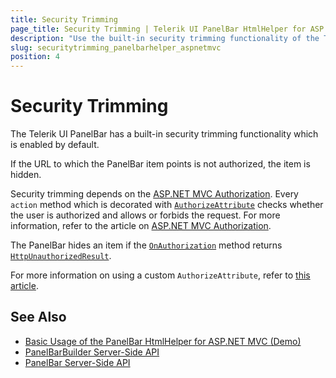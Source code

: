 ```yaml
---
title: Security Trimming
page_title: Security Trimming | Telerik UI PanelBar HtmlHelper for ASP.NET MVC
description: "Use the built-in security trimming functionality of the Telerik UI PanelBar HtmlHelper for ASP.NET MVC."
slug: securitytrimming_panelbarhelper_aspnetmvc
position: 4
---
```


# Security Trimming

The Telerik UI PanelBar has a built-in security trimming functionality which is enabled by default.

If the URL to which the PanelBar item points is not authorized, the item is hidden.

Security trimming depends on the [ASP.NET MVC Authorization](http://www.asp.net/mvc/tutorials/mvc-music-store/mvc-music-store-part-7). Every `action` method which is decorated with [`AuthorizeAttribute`](http://msdn.microsoft.com/en-us/library/system.web.mvc.authorizeattribute.aspx) checks whether the user is authorized and allows or forbids the request. For more information, refer to the article on [ASP.NET MVC Authorization](http://weblogs.asp.net/jgalloway/archive/2011/04/28/looking-at-how-asp-net-mvc-authorize-interacts-with-asp-net-forms-authorization.aspx).

The PanelBar hides an item if the [`OnAuthorization`](http://msdn.microsoft.com/en-us/library/system.web.mvc.authorizeattribute.onauthorization.aspx) method returns
[`HttpUnauthorizedResult`](http://msdn.microsoft.com/en-us/library/system.web.mvc.httpunauthorizedresult.aspx).

For more information on using a custom `AuthorizeAttribute`, refer to [this article](https://github.com/telerik/kendo-examples-asp-net-mvc/tree/master/kendo-menu-with-custom-authorization-attribute).

## See Also

* [Basic Usage of the PanelBar HtmlHelper for ASP.NET MVC (Demo)](https://demos.telerik.com/aspnet-mvc/panelbar)
* [PanelBarBuilder Server-Side API](http://docs.telerik.com/aspnet-mvc/api/Kendo.Mvc.UI.Fluent/PanelBarBuilder)
* [PanelBar Server-Side API](/api/panelbar)
